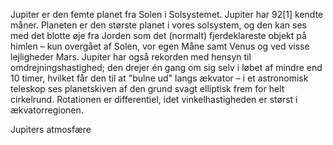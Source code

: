 Jupiter er den femte planet fra Solen i Solsystemet. Jupiter har 92[1] kendte måner. Planeten er den største planet i vores solsystem, og den kan ses med det blotte øje fra Jorden som det (normalt) fjerdeklareste objekt på himlen – kun overgået af Solen, vor egen Måne samt Venus og ved visse lejligheder Mars.
Jupiter har også rekorden med hensyn til omdrejningshastighed; den drejer én gang om sig selv i løbet af mindre end 10 timer, hvilket får den til at "bulne ud" langs ækvator – i et astronomisk teleskop ses planetskiven af den grund svagt elliptisk frem for helt cirkelrund. Rotationen er differentiel, idet vinkelhastigheden er størst i ækvatorregionen.

Jupiters atmosfære